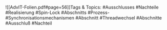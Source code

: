 
![[AdvIT-Folien.pdf#page=56]]Tags & Topics:
   #Ausschlusses
   #Nachteile
   #Realisierung
   #Spin-Lock
   #Abschnitts
   #Prozess-
   #Synchronisationsmechanismen
   #Abschnitt
   #Threadwechsel
   #Abschnitte
   #Ausschluß
   #Nachteil